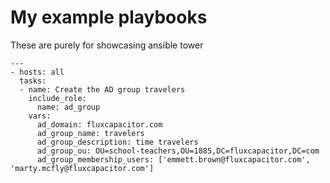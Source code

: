 # My example playbooks

These are purely for showcasing ansible tower

```
---
- hosts: all
  tasks:
  - name: Create the AD group travelers
    include_role:
      name: ad_group
    vars:
      ad_domain: fluxcapacitor.com
      ad_group_name: travelers
      ad_group_description: time travelers
      ad_group_ou: OU=school-teachers,OU=1885,DC=fluxcapacitor,DC=com
      ad_group_membership_users: ['emmett.brown@fluxcapacitor.com', 'marty.mcfly@fluxcapacitor.com']
```
